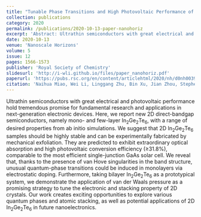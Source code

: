 ```yaml
---
title: "Tunable Phase Transitions and High Photovoltaic Performance of Two-Dimensional In<sub>2</sub>Ge<sub>2</sub>Te<sub>6</sub> Semiconductors"
collection: publications
category: 2020
permalink: /publications/2020-10-13-paper-nanohoriz
excerpt: 'Abstract: Ultrathin semiconductors with great electrical and photovoltaic performance...'
date: 2020-10-13
venue: 'Nanoscale Horizons'
volume: 5
issue: 12
pages: 1566-1573
publisher: 'Royal Society of Chemistry'
slidesurl: 'http://i-wli.github.io/files/paper_nanohoriz.pdf'
paperurl: 'https://pubs.rsc.org/en/content/articlehtml/2020/nh/d0nh00395f'
citation: 'Naihua Miao, Wei Li, Linggang Zhu, Bin Xu, Jian Zhou, Stephen R Elliott, Zhimei Sun. (2020). &quot;Tunable Phase Transitions and High Photovoltaic Performance of Two-Dimensional In<sub>2</sub>Ge<sub>2</sub>Te<sub>6</sub> Semiconductors.&quot; <i>Nanoscale Horizons</i>. 5(12), 1566-1573.'
---
```


Ultrathin semiconductors with great electrical and photovoltaic performance hold tremendous promise for fundamental research and applications in next-generation electronic devices. Here, we report new 2D direct-bandgap semiconductors, namely mono- and few-layer In<sub>2</sub>Ge<sub>2</sub>Te<sub>6</sub>, with a range of desired properties from ab initio simulations. We suggest that 2D In<sub>2</sub>Ge<sub>2</sub>Te<sub>6</sub> samples should be highly stable and can be experimentally fabricated by mechanical exfoliation. They are predicted to exhibit extraordinary optical absorption and high photovoltaic conversion efficiency (≥31.8%), comparable to the most efficient single-junction GaAs solar cell. We reveal that, thanks to the presence of van Hove singularities in the band structure, unusual quantum-phase transitions could be induced in monolayers via electrostatic doping. Furthermore, taking bilayer In<sub>2</sub>Ge<sub>2</sub>Te<sub>6</sub> as a prototypical system, we demonstrate the application of van der Waals pressure as a promising strategy to tune the electronic and stacking property of 2D crystals. Our work creates exciting opportunities to explore various quantum phases and atomic stacking, as well as potential applications of 2D In<sub>2</sub>Ge<sub>2</sub>Te<sub>6</sub> in future nanoelectronics.